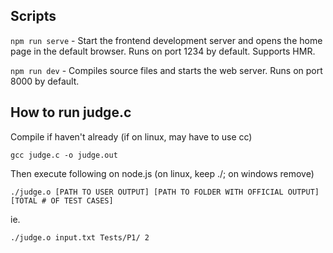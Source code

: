 ## Scripts
`npm run serve` - Start the frontend development server and opens the home page in the default browser. Runs on port 1234 by default. Supports HMR.

`npm run dev` - Compiles source files and starts the web server. Runs on port 8000 by default.

## How to run judge.c
Compile if haven't already (if on linux, may have to use cc)
```
gcc judge.c -o judge.out
```
Then execute following on node.js (on linux, keep ./; on windows remove)
```
./judge.o [PATH TO USER OUTPUT] [PATH TO FOLDER WITH OFFICIAL OUTPUT] [TOTAL # OF TEST CASES]
```
ie.
```
./judge.o input.txt Tests/P1/ 2
```
